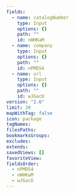 ```yaml
---
fields:
  - name: catalogNumber
    type: Input
    options: {}
    path: ""
    id: nWHKaM
  - name: company
    type: Input
    options: {}
    path: ""
    id: nPMDS4
  - name: url
    type: Input
    options: {}
    path: ""
    id: wJGacO
version: "2.6"
limit: 20
mapWithTag: false
icon: package
tagNames: 
filesPaths: 
bookmarksGroups: 
excludes: 
extends: 
savedViews: []
favoriteView: 
fieldsOrder:
  - nPMDS4
  - nWHKaM
  - wJGacO
---
```

